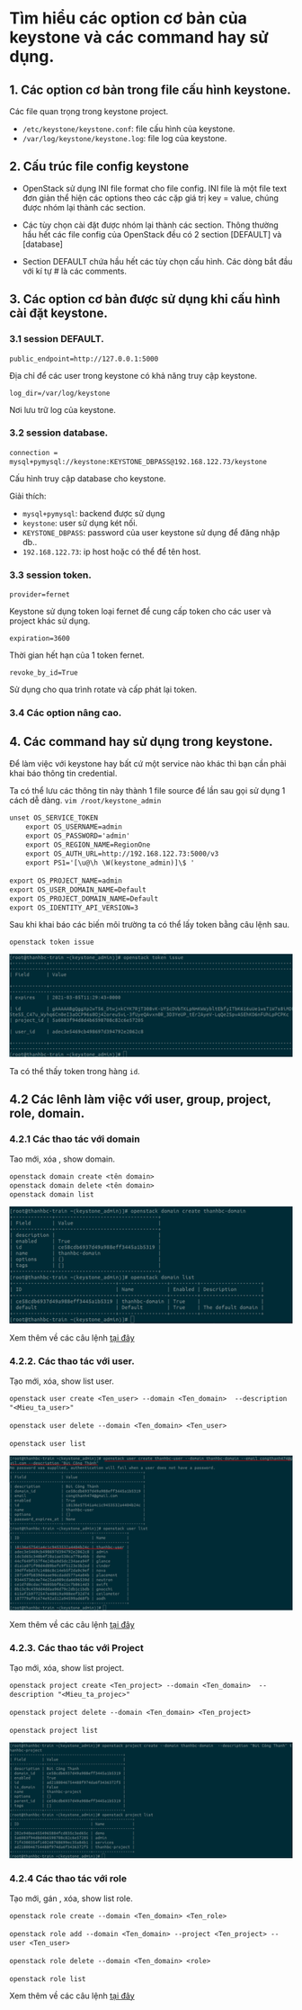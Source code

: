 # Tìm hiểu các option cơ bản của keystone và các command hay sử dụng.


## 1. Các option cơ bản trong file cấu hình keystone.

Các file quan trọng trong keystone project.
- `/etc/keystone/keystone.conf`: file cấu hình của keystone.
- `/var/log/keystone/keystone.log`: file log của keystone.

## 2. Cấu trúc file config keystone

- OpenStack sử dụng INI file format cho file config. INI file là một file text đơn giản thể hiện các options theo các cặp giá trị key = value, chúng được nhóm lại thành các section.

- Các tùy chọn cài đặt được nhóm lại thành các section. Thông thường hầu hết các file config của OpenStack đều có 2 section [DEFAULT] và [database]

- Section DEFAULT chứa hầu hết các tùy chọn cấu hình. Các dòng bắt đầu với kí tự # là các comments.
## 3. Các option cơ bản được sử dụng khi cấu hình cài đặt keystone.

### 3.1 session DEFAULT.
```
public_endpoint=http://127.0.0.1:5000
```
Địa chỉ để các user trong keystone có khả năng truy cập keystone.
```
log_dir=/var/log/keystone
```
Nơi lưu trữ log của keystone.


### 3.2 session database.

```
connection = mysql+pymysql://keystone:KEYSTONE_DBPASS@192.168.122.73/keystone
```
Cấu hình truy cập database cho keystone.

Giải thích:

- `mysql+pymysql`: backend được sử dụng
- `keystone`: user sử dụng két nối.
- `KEYSTONE_DBPASS`: password của user keystone sử dụng để đăng nhập db..
- `192.168.122.73`: ip host hoặc có thể để tên host.


### 3.3 session token.

```
provider=fernet
```
Keystone sử dụng token loại fernet để cung cấp token cho các user và project khác sử dụng.
```
expiration=3600
```
Thời gian hết hạn của 1 token fernet.
```
revoke_by_id=True
```
Sử dụng cho qua trình rotate và cấp phát lại token.

### 3.4 Các option nâng cao.


## 4. Các command hay sử dụng trong keystone.
Để làm việc với keystone hay bất cứ một service nào khác thì bạn cần phải khai báo thông tin credential.

Ta có thể lưu các thông tin này thành 1 file source để lần sau gọi sử dụng 1 cách dễ dàng.
`vim /root/keystone_admin`
```
unset OS_SERVICE_TOKEN
    export OS_USERNAME=admin
    export OS_PASSWORD='admin'
    export OS_REGION_NAME=RegionOne
    export OS_AUTH_URL=http://192.168.122.73:5000/v3
    export PS1='[\u@\h \W(keystone_admin)]\$ '

export OS_PROJECT_NAME=admin
export OS_USER_DOMAIN_NAME=Default
export OS_PROJECT_DOMAIN_NAME=Default
export OS_IDENTITY_API_VERSION=3
```

Sau khi khai báo các biến môi trường ta có thể lấy token bằng câu lệnh sau.
```
openstack token issue
```
![](ksimg/token-issue2.png)

Ta có thể thấy token trong hàng `id`.

## 4.2 Các lênh làm việc với user, group, project, role, domain.

### 4.2.1 Các thao tác với domain 
Tao mới, xóa , show domain.
```
openstack domain create <tên domain>
openstack domain delete <tên domain>
openstack domain list
```
![](ksimg/domain-cmd.png)

Xem thêm về các câu lệnh [tại đây](https://docs.openstack.org/python-openstackclient/latest/cli/command-list.html)

### 4.2.2. Các thao tác với user.
Tạo mới, xóa, show list user.
```
openstack user create <Ten_user> --domain <Ten_domain>  --description "<Mieu_ta_user>"

openstack user delete --domain <Ten_domain> <Ten_user>

openstack user list
```
![](ksimg/user-cmd.png)

Xem thêm về các câu lệnh [tại đây](https://docs.openstack.org/python-openstackclient/latest/cli/command-list.html)


### 4.2.3. Các thao tác với Project
Tạo mới, xóa, show list project.
```
openstack project create <Ten_project> --domain <Ten_domain>  --description "<Mieu_ta_projec>"

openstack project delete --domain <Ten_domain> <Ten_project>

openstack project list

```
![](ksimg/project-cmd.png)

### 4.2.4 Các thao tác với role 
Tạo mới, gán , xóa, show list role.
```
openstack role create --domain <Ten_domain> <Ten_role>

openstack role add --domain <Ten_domain> --project <Ten_project> --user <Ten_user>

openstack role delete --domain <Ten_domain> <role>

openstack role list

```

Xem thêm về các câu lệnh [tại đây](https://docs.openstack.org/python-openstackclient/latest/cli/command-list.html)